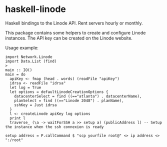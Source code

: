 # haskell-linode
Haskell bindings to the Linode API. Rent servers hourly or monthly.

This package contains some helpers to create and configure Linode instances. The API key can be created on the Linode website.

Usage example:

```
import Network.Linode
import Data.List (find)
>
main :: IO()
main = do
  apiKey <- fmap (head . words) (readFile "apiKey")
  idrsa <- readFile "idrsa"
  let log = True
  let options = defaultLinodeCreationOptions {
    datacenterSelect = find ((=="atlanta") . datacenterName),
    planSelect = find ((=="Linode 2048") . planName),
    sshKey = Just idrsa
  }
  l <- createLinode apiKey log options
  print l
  traverse_ (\a -> waitForSSH a >> setup a) (publicAddress l) -- Setup the instance when the ssh connexion is ready

setup address = P.callCommand $ "scp yourfile root@" <> ip address <> ":/root"
```
